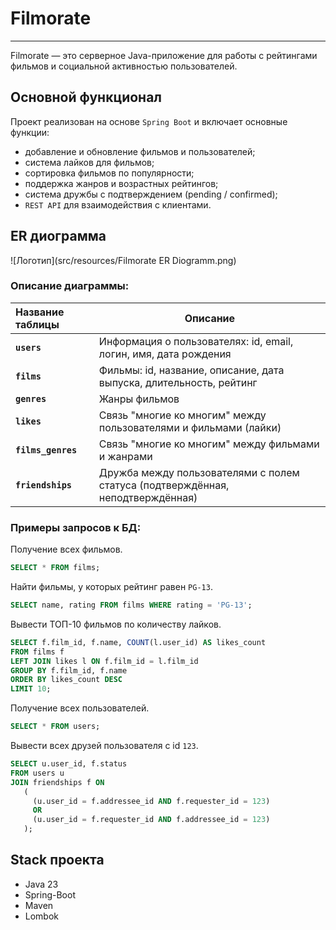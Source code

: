 # Filmorate
***
Filmorate — это серверное Java-приложение для работы с рейтингами фильмов и социальной активностью пользователей.
## Основной функционал
Проект реализован на основе `Spring Boot` и включает основные функции:
* добавление и обновление фильмов и пользователей;
* система лайков для фильмов;
* сортировка фильмов по популярности;
* поддержка жанров и возрастных рейтингов;
* система дружбы с подтверждением (pending / confirmed);
* `REST API` для взаимодействия с клиентами.

## ER диограмма
![Логотип](src/resources/Filmorate ER Diogramm.png)

### Описание диаграммы:

| Название таблицы          | Описание                                                                       |
|:--------------------------| ------------------------------------------------------------------------------ |
| **`users`**               | Информация о пользователях: id, email, логин, имя, дата рождения               |
| **`films`**               | Фильмы: id, название, описание, дата выпуска, длительность, рейтинг            |
| **`genres`**              | Жанры фильмов                                                                  |
| **`likes`**               | Связь "многие ко многим" между пользователями и фильмами (лайки)               |
| **`films_genres`**        | Связь "многие ко многим" между фильмами и жанрами                              |
| **`friendships`**           | Дружба между пользователями с полем статуса (подтверждённая, неподтверждённая) |

### Примеры запросов к БД:
Получение всех фильмов.
```sql
SELECT * FROM films;
```
Найти фильмы, у которых рейтинг равен `PG-13`.
```sql
SELECT name, rating FROM films WHERE rating = 'PG-13';
```
Вывести ТОП-10 фильмов по количеству лайков.
```sql
SELECT f.film_id, f.name, COUNT(l.user_id) AS likes_count
FROM films f
LEFT JOIN likes l ON f.film_id = l.film_id
GROUP BY f.film_id, f.name
ORDER BY likes_count DESC
LIMIT 10;
```
Получение всех пользователей.
```sql
SELECT * FROM users;
```
Вывести всех друзей пользователя с id `123`.
```sql
SELECT u.user_id, f.status
FROM users u
JOIN friendships f ON
   (
     (u.user_id = f.addressee_id AND f.requester_id = 123)
     OR
     (u.user_id = f.requester_id AND f.addressee_id = 123)
   );
```

## Stack проекта
* Java 23
* Spring-Boot
* Maven
* Lombok